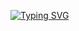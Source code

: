 <a href="https://git.io/typing-svg"><img src="https://readme-typing-svg.demolab.com?font=Regular+400&size=40&duration=2000&pause=5&color=000000&background=FFFFFF&center=true&vCenter=true&multiline=true&width=1000&height=150&lines=Dataist%3A;Noun;1.+One+who+works+with+data" alt="Typing SVG" /></a>
